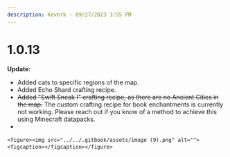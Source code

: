 ```yaml
---
description: Kevork — 09/27/2023 3:55 PM
---
```


# 1.0.13

**Update:**

* Added cats to specific regions of the map.
* Added Echo Shard crafting recipe.
* ~~Added "Swift Sneak I" crafting recipe, as there are no Ancient Cities in the map.~~ The custom crafting recipe for book enchantments is currently not working. Please reach out if you know of a method to achieve this using Minecraft datapacks.
*

    <figure><img src="../../.gitbook/assets/image (9).png" alt=""><figcaption></figcaption></figure>
